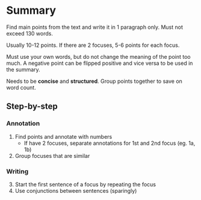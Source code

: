 # Summary

Find main points from the text and write it in 1 paragraph only. Must not exceed 130 words.

Usually 10-12 points. If there are 2 focuses, 5-6 points for each focus.

Must use your own words, but do not change the meaning of the point too much. A negative point can be flipped positive and vice versa to be used in the summary.

Needs to be **concise** and **structured**. Group points together to save on word count.

## Step-by-step

### Annotation

1. Find points and annotate with numbers
    - If have 2 focuses, separate annotations for 1st and 2nd focus (eg. 1a, 1b)
2. Group focuses that are similar

### Writing

3. Start the first sentence of a focus by repeating the focus
4. Use conjunctions between sentences (sparingly)
